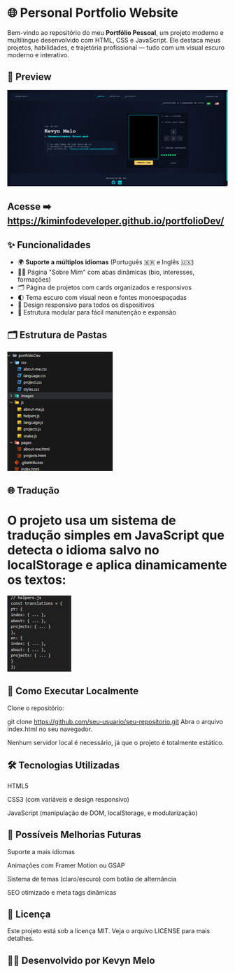 # 🌐 Personal Portfolio Website

Bem-vindo ao repositório do meu **Portfólio Pessoal**, um projeto moderno e multilíngue desenvolvido com HTML, CSS e JavaScript. Ele destaca meus projetos, habilidades, e trajetória profissional — tudo com um visual escuro moderno e interativo.

## 📸 Preview

![Portfolio Preview](./images/portfoliopreview.png)

## Acesse ➡️ https://kiminfodeveloper.github.io/portfolioDev/

## ✨ Funcionalidades

-   🌍 **Suporte a múltiplos idiomas** (Português 🇧🇷 e Inglês 🇺🇸)
-   🧑‍💻 Página "Sobre Mim" com abas dinâmicas (bio, interesses, formações)
-   🗂️ Página de projetos com cards organizados e responsivos
-   🌓 Tema escuro com visual neon e fontes monoespaçadas
-   📱 Design responsivo para todos os dispositivos
-   📁 Estrutura modular para fácil manutenção e expansão

## 🗂️ Estrutura de Pastas

![Estrutura-da-Pasta](./images/estrutura.png)

## 🌐 Tradução

# O projeto usa um sistema de tradução simples em JavaScript que detecta o idioma salvo no localStorage e aplica dinamicamente os textos:

![Estrutura-de-Helpers](./images/helpers.png)

## 🚀 Como Executar Localmente

Clone o repositório:

git clone https://github.com/seu-usuario/seu-repositorio.git
Abra o arquivo index.html no seu navegador.

Nenhum servidor local é necessário, já que o projeto é totalmente estático.

## 🛠️ Tecnologias Utilizadas

HTML5

CSS3 (com variáveis e design responsivo)

JavaScript (manipulação de DOM, localStorage, e modularização)

## 📌 Possíveis Melhorias Futuras

Suporte a mais idiomas

Animações com Framer Motion ou GSAP

Sistema de temas (claro/escuro) com botão de alternância

SEO otimizado e meta tags dinâmicas

## 📄 Licença

Este projeto está sob a licença MIT. Veja o arquivo LICENSE para mais detalhes.

## 👨‍💻 Desenvolvido por Kevyn Melo
